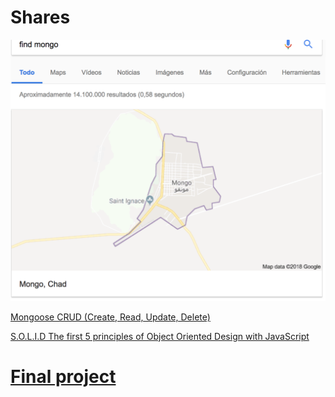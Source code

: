# Shares

![Mongo](images/mongo.png)

[Mongoose CRUD (Create, Read, Update, Delete)](https://coursework.vschool.io/mongoose-crud/)

[S.O.L.I.D The first 5 principles of Object Oriented Design with JavaScript](https://medium.com/@cramirez92/s-o-l-i-d-the-first-5-priciples-of-object-oriented-design-with-javascript-790f6ac9b9fa)

# [Final project](https://github.com/cdemiguel/succes-ticket)